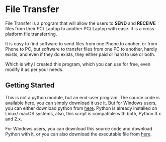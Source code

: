 # File Transfer

File Transfer is a program that will allow the
users to **SEND** and **RECEIVE** files from their 
PC/ Laptop to another PC/ Laptop with ease. It is a cross-platform 
file transferring. 

It is easy to find software to send files from one Phone
to anoher, or from Phone to PC, but software to transfer files
from one PC to another, hardly exists, and even if they do
exists, they either paid or hard to use or both.

Which is why I created this program, which you can use for free,
even modify it as per your needs.

## Getting Started
This is not a python module, but an end-user program. The source 
code is available here, you can simply download it use it. But for 
Windows users, you can either download python from 
[here](https://www.python.org/downloads/). Python is already installed on
Linux/ macOS systems, also, this script is compatible with both, Python 3.x and 2.x.

For Windows users, you can download this source code and download Python with it,
or you can also download the executable file from [here](Link-to-be-added-soon).


